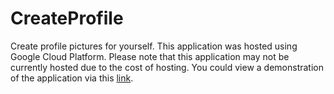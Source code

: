 # CreateProfile

Create profile pictures for yourself.  This application was hosted using Google Cloud Platform.  Please note that this application may not be currently hosted due to the cost of hosting.  You could view a demonstration of the application via this [link](https://project-videos-vs.s3.amazonaws.com/create-profile/create-profile-demo.mp4).

